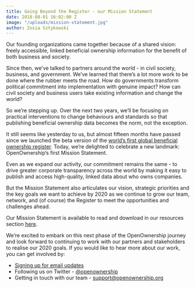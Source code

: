 ```yaml
---
title: Going Beyond the Register - our Mission Statement
date: 2018-08-01 16:02:00 Z
image: "/uploads/mission-statement.jpg"
author: Zosia Sztykowski
---
```


Our founding organizations came together because of a shared vision: freely accessible, linked beneficial ownership information for the benefit of both business and society. 

Since then, we’ve talked to partners around the world - in civil society, business, and government. We’ve learned that there’s a lot more work to be done where the rubber meets the road. How do governments transform political commitment into implementation with genuine impact? How can civil society and business users take existing information and change the world?

So we’re stepping up. Over the next two years, we’ll be focusing on practical interventions to change behaviours and standards so that publishing beneficial ownership data becomes the norm, not the exception.

It still seems like yesterday to us, but almost fifteen months have passed since we launched the beta version of the [world’s first global beneficial ownership register](https://register.openownership.org/). Today, we’re delighted to celebrate a new landmark: OpenOwnership’s first Mission Statement. 

Even as we expand our activity, our commitment remains the same - to drive greater corporate transparency across the world by making it easy to publish and access high-quality, linked data about who owns companies. 

But the Mission Statement also articulates our vision, strategic priorities and the key goals we want to achieve by 2020 as we continue to grow our team, network, and (of course) the Register to meet the opportunities and challenges ahead.

Our Mission Statement is available to read and download in our resources section [here](https://openownership.org/uploads/Open%20Ownership%20Mission%20Statement%202018.pdf).

We’re excited to embark on this next phase of the OpenOwnership journey and look forward to continuing to work with our partners and stakeholders to realise our 2020 goals. If you would like to hear more about our work, you can get involved by:

* [Signing up for email updates](https://openownership.org/get-involved/) 
* Following us on Twitter - [@openownership](https://twitter.com/OpenOwnership)
* Getting in touch with our team - [support@openownership.org](mailto:support@openownership.org)